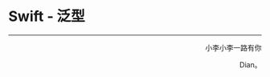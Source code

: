 # Swift - 泛型



















------

<p align="right" color="orange">	小李小李一路有你</p><p align="right" color="orange">	Dian。</p>	
